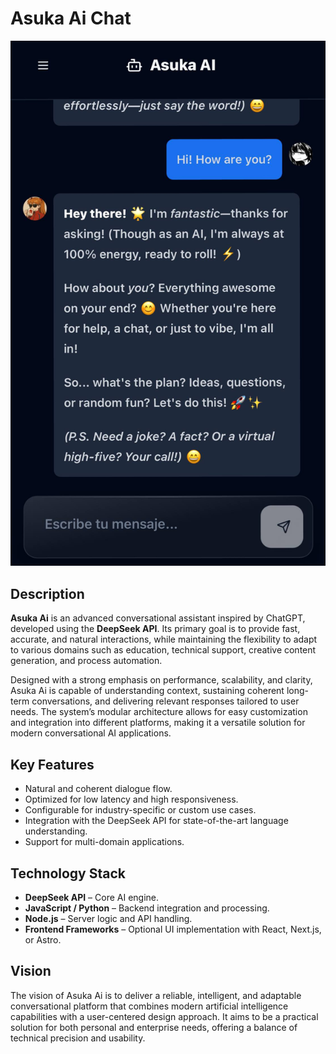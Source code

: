 # Asuka Ai Chat

![Asuka Ai Screenshot](./screenshot.jpg)
## Description

**Asuka Ai** is an advanced conversational assistant inspired by ChatGPT, developed using the **DeepSeek API**. Its primary goal is to provide fast, accurate, and natural interactions, while maintaining the flexibility to adapt to various domains such as education, technical support, creative content generation, and process automation.

Designed with a strong emphasis on performance, scalability, and clarity, Asuka Ai is capable of understanding context, sustaining coherent long-term conversations, and delivering relevant responses tailored to user needs. The system’s modular architecture allows for easy customization and integration into different platforms, making it a versatile solution for modern conversational AI applications.

## Key Features

- Natural and coherent dialogue flow.
- Optimized for low latency and high responsiveness.
- Configurable for industry-specific or custom use cases.
- Integration with the DeepSeek API for state-of-the-art language understanding.
- Support for multi-domain applications.

## Technology Stack

- **DeepSeek API** – Core AI engine.
- **JavaScript / Python** – Backend integration and processing.
- **Node.js** – Server logic and API handling.
- **Frontend Frameworks** – Optional UI implementation with React, Next.js, or Astro.

## Vision

The vision of Asuka Ai is to deliver a reliable, intelligent, and adaptable conversational platform that combines modern artificial intelligence capabilities with a user-centered design approach. It aims to be a practical solution for both personal and enterprise needs, offering a balance of technical precision and usability.
